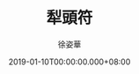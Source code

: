 ---
issue: 309
title: 犁頭符
author: 徐姿華
language: 大埔
date: 2019-01-10T00:00:00.000+08:00
topic: 文史
difficulty: 2
wikidata: Q98096194
wikidata_link: https://www.wikidata.org/wiki/Q98096194
author_wikidata_link: https://www.wikidata.org/wiki/Q98096312
author_wikidata: Q98096312
---